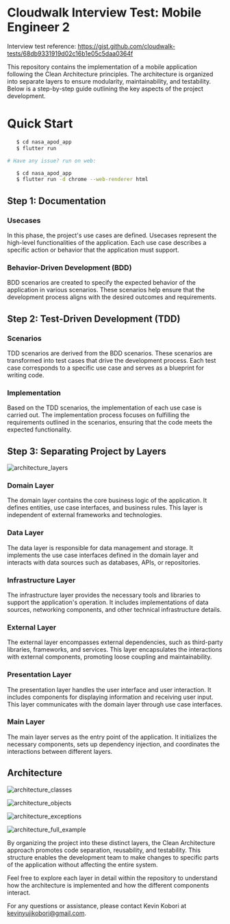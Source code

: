 # Cloudwalk Interview Test: Mobile Engineer 2
Interview test reference: https://gist.github.com/cloudwalk-tests/68db9331919d02c16b1e05c5daa0364f

This repository contains the implementation of a mobile application following the Clean Architecture principles. The architecture is organized into separate layers to ensure modularity, maintainability, and testability. Below is a step-by-step guide outlining the key aspects of the project development.


# Quick Start 

```bash
   $ cd nasa_apod_app
   $ flutter run

# Have any issue? run on web:

   $ cd nasa_apod_app
   $ flutter run -d chrome --web-renderer html
```


## Step 1: Documentation

### Usecases
In this phase, the project's use cases are defined. Usecases represent the high-level functionalities of the application. Each use case describes a specific action or behavior that the application must support.

### Behavior-Driven Development (BDD)
BDD scenarios are created to specify the expected behavior of the application in various scenarios. These scenarios help ensure that the development process aligns with the desired outcomes and requirements.

## Step 2: Test-Driven Development (TDD)

### Scenarios
TDD scenarios are derived from the BDD scenarios. These scenarios are transformed into test cases that drive the development process. Each test case corresponds to a specific use case and serves as a blueprint for writing code.

### Implementation
Based on the TDD scenarios, the implementation of each use case is carried out. The implementation process focuses on fulfilling the requirements outlined in the scenarios, ensuring that the code meets the expected functionality.

## Step 3: Separating Project by Layers

![architecture_layers](documentation/architecture/architecture_layers.png)

### Domain Layer
The domain layer contains the core business logic of the application. It defines entities, use case interfaces, and business rules. This layer is independent of external frameworks and technologies.

### Data Layer
The data layer is responsible for data management and storage. It implements the use case interfaces defined in the domain layer and interacts with data sources such as databases, APIs, or repositories.

### Infrastructure Layer
The infrastructure layer provides the necessary tools and libraries to support the application's operation. It includes implementations of data sources, networking components, and other technical infrastructure details.

### External Layer
The external layer encompasses external dependencies, such as third-party libraries, frameworks, and services. This layer encapsulates the interactions with external components, promoting loose coupling and maintainability.

### Presentation Layer
The presentation layer handles the user interface and user interaction. It includes components for displaying information and receiving user input. This layer communicates with the domain layer through use case interfaces.

### Main Layer
The main layer serves as the entry point of the application. It initializes the necessary components, sets up dependency injection, and coordinates the interactions between different layers.

## Architecture

![architecture_classes](documentation/architecture/architecture_classes.png)

![architecture_objects](documentation/architecture/architecture_objects.png)

![architecture_exceptions](documentation/architecture/architecture_exceptions.png)

![architecture_full_example](documentation/architecture/architecture_full_example.png)


By organizing the project into these distinct layers, the Clean Architecture approach promotes code separation, reusability, and testability. This structure enables the development team to make changes to specific parts of the application without affecting the entire system.

Feel free to explore each layer in detail within the repository to understand how the architecture is implemented and how the different components interact.

For any questions or assistance, please contact Kevin Kobori at kevinyujikobori@gmail.com.